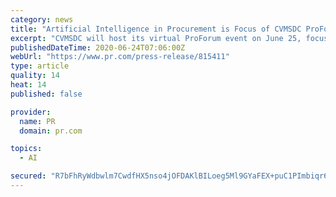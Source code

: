 ```yaml
---
category: news
title: "Artificial Intelligence in Procurement is Focus of CVMSDC ProForum on June 25"
excerpt: "CVMSDC will host its virtual ProForum event on June 25, focusing on the evolution of Artificial Intelligence in supplier development."
publishedDateTime: 2020-06-24T07:06:00Z
webUrl: "https://www.pr.com/press-release/815411"
type: article
quality: 14
heat: 14
published: false

provider:
  name: PR
  domain: pr.com

topics:
  - AI

secured: "R7bFhRyWdbwlm7CwdfHX5nso4jOFDAKlBILoeg5Ml9GYaFEX+puC1PImbiqr6uPkYAdZMxIF4YFilHf6R9bdo4IAQmpL5Id+uYjqYdWYgdbQr+kuOZvvzHBpFV3+c1P/y8CGNpk3Ax9JbFeggVkVedDsXB3kxb06xGR2NQX9838BhyinbDGOUKGZN9n9sPoTj+/8KpzxnUPLiNA9sYJCIDWXbM0f2TljpZ8aToLtnwg4DVFhEmBgXKe649S+jfZZMv9DgCK7vtEvCQF2Zb6N8evhWSOP4bJhYpakapopTCD1dTFF9qxVBOBTx0h1KfR0hIDlD/GEd/QqaqjTCfbDQA==;Aonsb+wDtvuv4abuXwbKvQ=="
---
```


